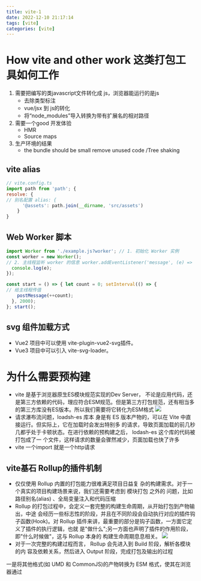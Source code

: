 ```yaml
---
title: vite-1
date: 2022-12-10 21:17:14
tags: [vite]
categories: [vite]
---
```

# How vite and other work 这类打包工具如何工作

1. 需要把编写的类javascript文件转化成 js，浏览器能运行的是js
    - 去除类型标注
    - vue/jsx 到 js的转化
    - 将“node_modules”导入转换为带有扩展名的相对路径
2. 需要一个good 开发体验
    - HMR
    - Source maps
3. 生产环境的结果
    - the bundle should be small remove unused code /Tree shaking

## vite alias
```js
// vite.config.ts
import path from 'path'; {
resolve: {
// 别名配置 alias: {
      '@assets': path.join(__dirname, 'src/assets')
    }
} 
```
## Web Worker 脚本
```js
import Worker from './example.js?worker'; // 1. 初始化 Worker 实例
const worker = new Worker();
// 2. 主线程监听 worker 的信息 worker.addEventListener('message', (e) => {
  console.log(e);
});

const start = () => { let count = 0; setInterval(() => {
// 给主线程传值
    postMessage(++count);
  }, 2000);
}; start();
```

## svg 组件加载方式
- Vue2 项目中可以使用 vite-plugin-vue2-svg插件。 
- Vue3 项目中可以引入 vite-svg-loader。


# 为什么需要预构建
- vite 是基于浏览器原生ES模块规范实现的Dev Server， 不论是应用代码，还是第三方依赖的代码，理应符合ESM规范。但是第三方打包规范，还有相当多的第三方库没有ES版本。所以我们需要将它转化为ESM格式
![](https://strainbow.oss-cn-hangzhou.aliyuncs.com/20240124111033.png)
- 请求瀑布流问题，loadsh-es 库本 身是有 ES 版本产物的，可以在 Vite 中直接运行。但实际上，它在加载时会发出特别多 的请求，导致页面加载的前几秒几都乎处于卡顿状态。在进行依赖的预构建之后， lodash-es 这个库的代码被打包成了一 个文件，这样请求的数量会骤然减少，页面加载也快了许多
- vite 一个import 就是一个http请求

## vite基石 Rollup的插件机制
- 仅仅使用 Rollup 内置的打包能力很难满足项目日益复 杂的构建需求。对于一个真实的项目构建场景来说，我们还需要考虑到 模块打包 之外的 问题，比如路径别名(alias) 、全局变量注入和代码压缩
- Rollup 的打包过程中，会定义一套完整的构建生命周期，从开始打包到产物输出，中途 会经历一些标志性的阶段，并且在不同阶段会自动执行对应的插件钩子函数(Hook)。对 Rollup 插件来讲，最重要的部分是钩子函数，一方面它定义了插件的执行逻辑，也就 是"做什么";另一方面也声明了插件的作用阶段，即"什么时候做"，这与 Rollup 本身的 构建生命周期息息相关。
![](https://strainbow.oss-cn-hangzhou.aliyuncs.com/20240125113115.png)
- 对于一次完整的构建过程而言， Rollup 会先进入到 Build 阶段，解析各模块的内 容及依赖关系，然后进入 Output 阶段，完成打包及输出的过程


一是将其他格式(如 UMD 和 CommonJS)的产物转换为 ESM 格式，使其在浏览器通过 <script type="module"><script> 的方式正常加载。 二是打包第三方库的代码，将各个第三方库分散的文件合并到一起，减少 HTTP 请求数
量，避免页面加载性能劣化。

而这两件事情全部由性能优异的 Esbuild (基于 Golang 开发)完成，而不是传统的 Webpack/Rollup，所以也不会有明显的打包性能问题，反而是 Vite 项目启动飞快(秒级 启动)的一个核心原因。

## vite架构图
![](https://strainbow.oss-cn-hangzhou.aliyuncs.com/20240311101358.png)

双引擎： esbuild 和 rollup
### Esbuild 到底在 Vite 的构建体系中发挥了哪些作用
1. 首先是开发阶段的依赖预构建阶段
    - 主要是 ESM 格式的兼容性问题和海量请求的 问题

Vite 1.x 版本中使用 Rollup 来做这件事情，但 Esbuild 的性能实在是太恐怖了，Vite 2.x 果断采用 Esbuild 来完成第三方依赖的预构建，至于性能到底有多强，大家可以参照它与 传统打包工具的性能对比图:
![](https://strainbow.oss-cn-hangzhou.aliyuncs.com/20240311101758.png)

Esbuild 作为打包工具也有一些缺点
- 不支持降级到 ES5 的代码。这意味着在低端浏览器代码会跑不起来。
不支持 const enum 等语法。这意味着单独使用这些语法在 esbuild 中会直接抛错。
- 不提供操作打包产物的接口，像 Rollup 中灵活处理打包产物的能力(如 renderChunk 钩子)在 Esbuild 当中完全没有。
- 不支持自定义 Code Splitting 策略。传统的 Webpack 和 Rollup 都提供了自定义拆 包策略的 API，而 Esbuild 并未提供，从而降级了拆包优化的灵活性。

2. 单文件编译——作为 TS 和 JSX 编译工具
vite 使用 Esbuild 进行语法转译，也就是将 Esbuild 作为 Transformer 来用。 大家可以在架构图中 Vite Plugin Pipeline 部分注意到:
![](https://strainbow.oss-cn-hangzhou.aliyuncs.com/20240311102135.png)

- 缺点：
这是因为 Esbuild 并没有实现 TS 的类型系 统，在编译 TS (或者 TSX ) 文件时仅仅抹掉了类型相关的代码，暂时没有能力实现类型 检查。

3. 代码压缩——作为压缩工具
从架构图中可以看到，在生产环境中 Esbuild 压缩器通过插件的形式融入到了 Rollup 的 打包流程中:
![](https://strainbow.oss-cn-hangzhou.aliyuncs.com/20240311102600.png)
传统的方式都是使用 Terser 这种 JS 开发的压缩器来实现，在 Webpack 或者 Rollup 中 作为一个 Plugin 来完成代码打包后的压缩混淆的工作。但 Terser 其实很慢，主要有 2 个原因。
压缩这项工作涉及大量 AST 操作，并且在传统的构建流程中，AST 在各个工具之间 无法共享，比如 Terser 就无法与 Babel 共享同一个 AST，造成了很多重复解析的过 程。
JS 本身属于解释性 + JIT(即时编译) 的语言，对于压缩这种 CPU 密集型的工作， 其性能远远比不上 Golang 这种原生语言。

## vite 构建基石 Rollup
Rollup 在 Vite 中的重要性一点也不亚于 Esbuild，它既是 Vite 用作生产环境打包的核心 工具，也直接决定了 Vite 插件机制的设计。

自动预加载。Vite 会自动为入口 chunk 的依赖自动生成预加载标签 rel="moduelpreload"> 


兼容插件机制
无论是开发阶段还是生产环境，Vite 都根植于 Rollup 的插件机制和生态

# Esbuild 功能使用

## why esbuild fast？
- 使用 Golang 开发，构建逻辑代码直接被编译为原生机器码，而不用像 JS 一样先代 码解析为字节码，然后转换为机器码，大大节省了
- 多核并行
- 从零造轮子。 几乎没有使用任何第三方库，所有逻辑自己编写，大到 AST 解析，小 到字符串的操作，保证极致的代码性能。
- 高效的内存利用。Esbuild 中从头到尾尽可能地复用一份 AST 节点数据，而不用像 JS 打包工具中频繁地解析和传递 AST 数据(如 string -> TS -> JS -> string)，造 成内存的大量浪费。

## 代码调用
Esbuild 对外暴露了一系列的 API，主要包括两类: Build API 和 Transform API 

Esbuild 插件结构被设计为一个对象，里面有 name 和 setup 两个属性， name 是插件的 名称， setup 是一个函数，其中入参是一个 build 对象，这个对象上挂载了一些钩子可 供我们自定义一些钩子函数逻辑。以下是一个简单的 Esbuild 插件示例:
```js
let envPlugin = { name: 'env', setup(build) {
    build.onResolve({ filter: /^env$/ }, args => ({
      path: args.path,
      namespace: 'env-ns',
}))
    build.onLoad({ filter: /.*/, namespace: 'env-ns' }, () => ({
      contents: JSON.stringify(process.env),
      loader: 'json',
})) },
}
require('esbuild').build({
  entryPoints: ['src/index.jsx'],
bundle: true, outfile: 'out.js',
// 应用插件
plugins: [envPlugin],
}).catch(() => process.exit(1))


// 应用了 env 插件后，构建时将会被替换成 process.env 对象
import { PATH } from 'env'
console.log(`PATH is ${PATH}`)
```


## onResolve 钩子 和 onLoad 钩子
这两个钩子函数中都需要传入两个参数: Options 和 Callback

Options 。它是一个对象，对于 onResolve 和 onload 都一样，包含 filter 和 namespace 两个属性，类型定义如下：
filter 为必传参数， 是一个正则比奥大使，决定了要过滤出的特征文件。

namespace为选填参数，一般在 钩子中的回调参数返回 属性作为 标识，我们可以在 钩子中通过 将模块过滤出来。如上述插件示例就 在 钩子通过 这个 namespace 标识过滤出了要处理的 env 模块。

## 其他钩子
onStart 和 onEnd 两个钩子用来在构 建开启和结束时执行一些自定义的逻辑
```js
let examplePlugin = { name: 'example',
setup(build) { build.onStart(() => {
      console.log('build started')
    });
build.onEnd((buildResult) => {
if (buildResult.errors.length) {
return; }
// 构建元信息
// 获取元信息后做一些自定义的事情，比如生成 HTML console.log(buildResult.metafile)
}) },
}
```
## Rollup打包概念
Rollup 是一款基于 ES Module 模块规范实现的 JavaScript 打包工具，在前端社区中赫 赫有名，同时也在 Vite 的架构体系中发挥着重要作用。不仅是 Vite 生产环境下的打包工 具，其插件机制也被 Vite 所兼容，可以说是 Vite 的构建基石

![](https://strainbow.oss-cn-hangzhou.aliyuncs.com/20240311130718.png)
1. 首先经历optins钩子进行配置的转换，得到处理后的配置对象。
2. 随之 Rollup 会调用 buildStart钩子， 正式开始流程
3. Rollup 先进入到resolveId钩子中解析文件路径开始 从input配置中制定的入口文件开始

4. Rollup通过调用load钩子加载模块内容。

5. 紧接着 Rollup 执行所有的transform钩子来对模块内容进行进行自定义的转换,比如 babel 转译。
6. 现在 Rollup 拿到最后的模块内容，进行 AST 分析，得到所有的 import 内容，调用 moduleParsed 钩子:
  - 如果是普通的 import，则执行 钩子，继续回到步骤 3
  - 如果是动态 import，则执行 钩子解析路径，如果
解析成功，则回到步骤 4 加载模块，否则回到步骤 3 通过 解析路 径。

7. 直到所有的 import 都解析完毕，Rollup 执行 钩子，Build 阶段结束

# 编写一个vite 插件
```js
// myPlugin.js 推荐以 vite-plugin 开 头
export function myVitePlugin(options) { console.log(options)
return {
name: 'vite-plugin-xxx', load(id) {
// 在钩子逻辑中可以通过闭包访问外部的 options 传参 }
} }

// 使用方式
// vite.config.ts
import { myVitePlugin } from './myVitePlugin'; export default {
plugins: [myVitePlugin({ /* 给插件传参 */ })] }
```

vite 会调用一系列与rollup兼容的钩子， 主要分为三个阶段
- 服务器启动阶段： optins和 buildStart钩子会在服务启动时被调用
- 请求响应阶段：当浏览器发起请求时， Vite内部一次调用resolveId、load和transform钩子
- 服务器关闭阶段 Vite会一次执行buildEnd和closeBundle钩子

## vite 独有的钩子函数

- config : 用来进一步修改配置。
- configResolved : 用来记录最终的配置信息。
- configureServer : 用来获取 Vite Dev Server 实例，添加中间件。
- transformIndexHtml : 用来转换 HTML 的内容。
- handleHotUpdate : 用来进行热更新模块的过滤，或者进行自定义的热更新处理。

## 插件Hook执行顺序

![](https://strainbow.oss-cn-hangzhou.aliyuncs.com/20240311175445.png)
- 服务启动阶段: config 、 configResolved 、 options 、 configureServer 、 buildStart
- 请求响应阶段: 如果是 html 文件，仅执行 transformIndexHtml 钩子;对于非 HTML 文件，则依次执行 resolveId 、 load 和 transform 钩子。相信大家学过 Rollup 的插 件机制，已经对这三个钩子比较熟悉了。
- 热更新阶段: 执行 handleHotUpdate 钩子。
- 服务关闭阶段: 依次执行 buildEnd 和 closeBundle 钩子。

Vite中插件执行顺序
![](https://strainbow.oss-cn-hangzhou.aliyuncs.com/20240311175640.png)

## svg 插件


# 拆包 Code Splitting
- bundle指的是整体的打包产物，包含 JS 和各种静态资源。 
- chunk指的是打包后的 JS 文件，是bundle的子集。
- vendor是指第三方包的打包产物，是一种特殊的 chunk。

## why?
- 无法做到按需加载，即使是当前页面不需要的代码也会进行加载。
- 线上缓存复用率极低，改动一行代码即可导致整个 bundle 产物缓存失效。
```
├── assets
│   ├── Dynamic.3df51f7a.js
│   ├── Dynamic.f2cbf023.css
│   ├── favicon.17e50649.svg
│   ├── index.1e236845.css
│   ├── index.6773c114.js
│   └── vendor.ab4b9e1f.js
└── index.html
// Async Chunk
// Async Chunk (CSS) // 静态资源
// Initial Chunk (CSS) // Initial Chunk
// 第三方包产物 Chunk // 入口 HTML
```
Vite 实现了自动 CSS 代码分割的能力，即实现一个 chunk 对应一个 css 文件， 比如上面产物中 index.js 对应一份 index.css,而按需加载的 chunk Danamic.js 也对
应单独的一份 Danamic.css 文件，与 JS 文件的代码分割同理，这样做也能提升 CSS 文件 的缓存复用率。

- 对于 Initital Chunk 而言，业务代码和第三方包代码分别打包为单独的 chunk，在 上述的例子中分别对应 index.js 和 vendor.js 。需要说明的是，这是 Vite 2.9 版本 之前的做法，而在 Vite 2.9 及以后的版本，默认打包策略更加简单粗暴，将所有的 js 代码全部打包到 index.js 中。
- 对于 Async Chunk 而言 ，动态 import 的代码会被拆分成单独的 chunk，如上述的 Dynacmic 组件。

## 自定义拆包

```js
// vite.config.ts
{
build: {
    rollupOptions: {
      output: {
          // manualChunks 配置 manualChunks: {
          'lodash': ['lodash-es'],
          // 将组件库的代码打包
          'library': ['antd', '@arco-design/web-react'],
        },
      }, 
    }
  }, 
}
```
在对象格式的配置中， key 代表 chunk 的名称， value 为一个字符串数组，每一项为第 三方包的包名
![](https://strainbow.oss-cn-hangzhou.aliyuncs.com/20240312095549.png)
原来的 vendor 大文件被拆分成了我们手动指定的几个小 chunk，每个 chunk 大概 200 KB 左右，是一个比较理想的 chunk 体积。这样，当第三方包更新的时 候，也只会更新其中一个 chunk 的 url，而不会全量更新，从而提高了第三方包产物的缓 存命中率。

### vite-plugin-chunk-split
```js
// vite.config.ts
import { chunkSplitPlugin } from 'vite-plugin-chunk-split';
export default { chunkSplitPlugin({
  // 指定拆包策略 
    customSplitting: {
    // 1. 支持填包名。`react` 和 `react-dom` 会被打包到一个名为`render-vendor`的 chunk 里面
    'react-vendor': ['react', 'react-dom'],
    // 2. 支持填正则表达式。src 中 components 和 utils 下的所有文件被会被打包为`component-util` 
    'components-util': [/src\/components/, /src\/utils/]
  } 
  })
}

```

# 语法降级 与 polyfill
## 工具概览
- 编译时工具  @babel/preset-env 和 @babel/plugin-transform-runtime
- 运行时基础库 代表库包括core-js 和 regenerator-runtime

编译时工具的作用是在代码编译阶段进行语法降级及添加

运行时基础库是根据 ESMAScript 官方语言规范提供各种 Polyfill 实现代码，主要包 括 core-js 和 regenerator-runtime 两个基础库，不过在 babel 中也会有一些上层的封装

## vite语法降级与Polyfill注入
@vitejs/plugin-legacy

我们可以 基于它来解决项目语法的浏览器兼容问题。这个插件内部同样使用 @babel/preset-env
以及corejs等一系列基础库来进行语法降级和 Polyfill 注入

```js
// vite.config.ts
import legacy from '@vitejs/plugin-legacy'; import { defineConfig } from 'vite'
export default defineConfig({ plugins: [
// 省略其它插件 
legacy({
// 设置目标浏览器，browserslist 配置语法
      targets: ['ie >= 11'],
    })
] })
```
![](https://strainbow.oss-cn-hangzhou.aliyuncs.com/20240312143536.png)
通过插件， Vite 会分别打包出modern模式和Legacy模式的产物，将两种产物插入同一个 HTML 里面， Modern产物被放到 type = “module“的 script 标签， Legacy放到带有nomodule的script标签
![](https://strainbow.oss-cn-hangzhou.aliyuncs.com/20240312143733.png)
![](https://strainbow.oss-cn-hangzhou.aliyuncs.com/20240312143907.png)